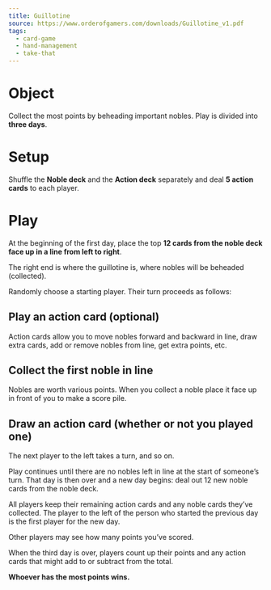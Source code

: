 ```yaml
---
title: Guillotine
source: https://www.orderofgamers.com/downloads/Guillotine_v1.pdf
tags:
  - card-game
  - hand-management
  - take-that
---
```


# Object

Collect the most points by beheading important nobles. Play is divided into **three days**.

# Setup

Shuffle the **Noble deck** and the **Action deck** separately and deal **5 action cards** to each player.

# Play

At the beginning of the first day, place the top **12 cards from the noble deck face up in a line from left to right**.

The right end is where the guillotine is, where nobles will be beheaded (collected).

Randomly choose a starting player. Their turn proceeds as follows:

## Play an action card (optional)

Action cards allow you to move nobles forward and backward in line, draw extra cards, add or remove nobles from line, get extra points, etc.

## Collect the first noble in line

Nobles are worth various points. When you collect a noble place it face up in front of you to make a score pile.

## Draw an action card (whether or not you played one)

The next player to the left takes a turn, and so on.

Play continues until there are no nobles left in line at the start of someone’s turn. That day is then over and a new day begins: deal out 12 new noble cards from the noble deck.

All players keep their remaining action cards and any noble cards they’ve collected. The player to the left of the person who started the previous day is the first player for the new day.

Other players may see how many points you’ve scored.

When the third day is over, players count up their points and any action cards that might add to or subtract from the total.

**Whoever has the most points wins.**
